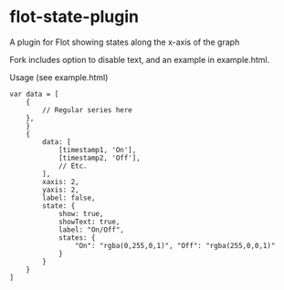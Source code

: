 flot-state-plugin
=================

A plugin for Flot showing states along the x-axis of the graph

Fork includes option to disable text, and an example in example.html.

Usage (see example.html)
````
var data = [
    {
        // Regular series here
    },
    }
    {
        data: [
            [timestamp1, 'On'],
            [timestamp2, 'Off'],
            // Etc.
        ],
        xaxis: 2,
        yaxis: 2,
        label: false,
        state: {
            show: true,
            showText: true,
            label: "On/Off",
            states: {
                "On": "rgba(0,255,0,1)", "Off": "rgba(255,0,0,1)"
            }
        }
    }
]
````